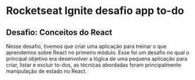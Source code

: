 # Rocketseat Ignite desafio app to-do
## Desafio: Conceitos do React
Nesse desafio, tivemos que criar uma aplicação para treinar o que aprendemos sobre React no primeiro módulo. Esse foi um desafio no qual o principal objetivo era desenvolver a lógica de uma pequena aplicação para criar, listar e excluir to-dos, as técnicas abordadas foram principalmente manipulação de estado no React.
